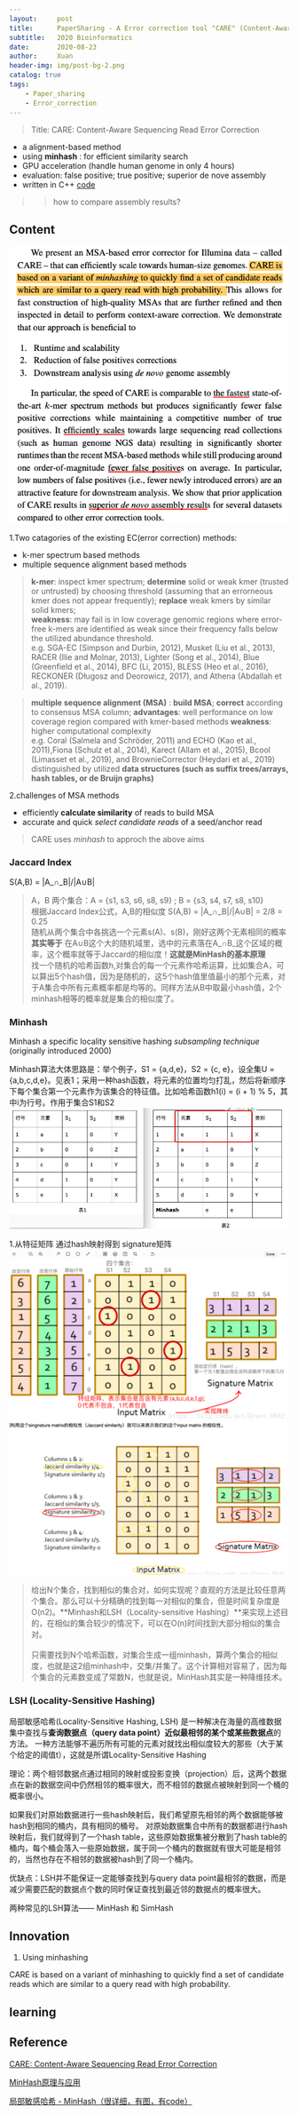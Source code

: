 ```yaml
---
layout:     post
title:      PaperSharing - A Error correction tool "CARE" (Content-Aware)
subtitle:   2020 Bioinformatics 
date:       2020-08-23
author:     Xuan
header-img: img/post-bg-2.png
catalog: true
tags:
    - Paper_sharing 
    - Error_correction
---
```


> Title: CARE: Content-Aware Sequencing Read Error Correction

- a alignment-based method 
- using **minhash** : for efficient similarity search
- GPU acceleration (handle human genome in only 4 hours)
- evaluation: false positive; true positive; superior de nove assembly
- written in C++ [code](https://github.com/fkallen/CARE)

>>  how to compare assembly results?


## Content
![paper structure](/img/post-ct-care.png)

1.Two catagories of the existing EC(error correction) methods:

- k-mer spectrum based methods
- multiple sequence alignment based methods

> **k-mer**: inspect kmer spectrum; **determine** solid or weak kmer (trusted or untrusted) by choosing threshold (assuming that an errorneous kmer does not appear frequently); **replace** weak kmers by similar solid kmers;  
**weakness**: may fail is in low coverage genomic regions where error-free k-mers are identified as weak since their frequency falls below the utilized abundance threshold.  
e.g. SGA-EC (Simpson and Durbin, 2012), Musket (Liu et al., 2013), RACER (Ilie and Molnar, 2013), Lighter (Song et al., 2014), Blue (Greenfield et al., 2014), BFC (Li, 2015), BLESS (Heo et al., 2016), RECKONER (Długosz and Deorowicz, 2017), and Athena (Abdallah et al., 2019). 

> **multiple sequence alignment (MSA)** : **build MSA**; **correct** according to consensus MSA column; 
**advantages**: well performance on low coverage region compared with kmer-based methods
**weakness**: higher computational complexity  
e.g. Coral (Salmela and Schröder, 2011) and ECHO (Kao et al., 2011),Fiona (Schulz et al., 2014), Karect (Allam et al., 2015), Bcool (Limasset et al., 2019), and BrownieCorrector (Heydari et al., 2019)  distinguished by utilized **data structures (such as suffix trees/arrays, hash tables, or de Bruijn graphs)**

2.challenges of MSA methods

- efficiently **calculate similarity** of reads to build MSA
- accurate and quick *select candidate reads* of a seed/anchor read

> CARE uses *minhash* to approch the above aims



### Jaccard Index

S(A,B) = |A_∩\_B|/|A∪B|

>A，B 两个集合：A = {s1, s3, s6, s8, s9} ; B = {s3, s4, s7, s8, s10}  
根据Jaccard Index公式，A,B的相似度 S(A,B) = |A_∩\_B|/|A∪B| = 2/8 = 0.25  
随机从两个集合中各挑选一个元素s(A)、s(B)，刚好这两个无素相同的概率 **其实等于** 在A∪B这个大的随机域里，选中的元素落在A_∩B_这个区域的概率，这个概率就等于Jaccard的相似度！**这就是MinHash的基本原理**  
找一个随机的哈希函数h,对集合的每一个元素作哈希运算，比如集合A，可以算出5个hash值，因为是随机的，这5个hash值里值最小的那个元素，对于A集合中所有元素概率都是均等的。同样方法从B中取最小hash值，2个minhash相等的概率就是集合的相似度了。


### Minhash

Minhash a specific locality sensitive hashing *subsampling technique* (originally introduced 2000)

Minhash算法大体思路是：举个例子，S1 = {a,d,e}，S2 = {c, e}，设全集U = {a,b,c,d,e}。见表1；采用一种hash函数，将元素的位置均匀打乱，然后将新顺序下每个集合第一个元素作为该集合的特征值。比如哈希函数h1(i) = (i + 1) % 5，其中i为行号。作用于集合S1和S2
![举例如图](/img/post-ct-minhash.png)

1.从特征矩阵 通过hash映射得到 signature矩阵
![举例如图1](/img/post-ct-minhash1.png)
![具体计算](/img/post-ct-minhash2.png)


>给出N个集合，找到相似的集合对，如何实现呢？直观的方法是比较任意两个集合。那么可以十分精确的找到每一对相似的集合，但是时间复杂度是O(n2)。**Minhash和LSH（Locality-sensitive Hashing）**来实现上述目的，在相似的集合较少的情况下，可以在O(n)时间找到大部分相似的集合对。</br>  
只需要找到N个哈希函数，对集合生成一组minhash，算两个集合的相似度，也就是这2组minhash中，交集/并集了。这个计算相对容易了，因为每个集合的元素数变成了常数N，也就是说，MinHash其实是一种降维技术。

### LSH (Locality-Sensitive Hashing)
局部敏感哈希(Locality-Sensitive Hashing, LSH) 是一种解决在海量的高维数据集中查找与**查询数据点（query data point）近似最相邻的某个或某些数据点**的方法。
一种方法能够不遍历所有可能的元素对就找出相似度较大的那些（大于某个给定的阈值t），这就是所谓Locality-Sensitive Hashing

理论：两个相邻数据点通过相同的映射或投影变换（projection）后，这两个数据点在新的数据空间中仍然相邻的概率很大，而不相邻的数据点被映射到同一个桶的概率很小。

如果我们对原始数据进行一些hash映射后，我们希望原先相邻的两个数据能够被hash到相同的桶内，具有相同的桶号。
对原始数据集合中所有的数据都进行hash映射后，我们就得到了一个hash table，这些原始数据集被分散到了hash table的桶内，每个桶会落入一些原始数据，属于同一个桶内的数据就有很大可能是相邻的，当然也存在不相邻的数据被hash到了同一个桶内。

优缺点：LSH并不能保证一定能够查找到与query data point最相邻的数据，而是减少需要匹配的数据点个数的同时保证查找到最近邻的数据点的概率很大。

两种常见的LSH算法—— MinHash 和 SimHash

## Innovation


1. Using minhashing

CARE is based on a variant of minhashing to quickly find a set of candidate reads which are similar to a query read with high probability.


## learning


## Reference

[CARE: Content-Aware Sequencing Read Error Correction](https://ieeexplore.ieee.org/stamp/stamp.jsp?tp=&arnumber=8621325)

[MinHash原理与应用](http://jm.taobao.org/2012/10/29/minhash-intro/)

[局部敏感哈希 - MinHash（很详细，有图，有code）](https://ansvver.github.io/lsh_minhash.html)
